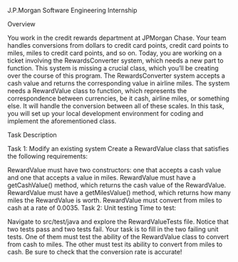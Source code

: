 J.P.Morgan Software Engineering Internship

Overview

You work in the credit rewards department at JPMorgan Chase. Your team handles conversions from dollars to credit card points, credit card points to miles, miles to credit card points, and so on. Today, you are working on a ticket involving the RewardsConverter system, which needs a new part to function. This system is missing a crucial class, which you’ll be creating over the course of this program. The RewardsConverter system accepts a cash value and returns the corresponding value in airline miles. The system needs a RewardValue class to function, which represents the correspondence between currencies, be it cash, airline miles, or something else. It will handle the conversion between all of these scales. In this task, you will set up your local development environment for coding and implement the aforementioned class.

Task Description

Task 1: Modify an existing system Create a RewardValue class that satisfies the following requirements:

RewardValue must have two constructors: one that accepts a cash value and one that accepts a value in miles.
RewardValue must have a getCashValue() method, which returns the cash value of the RewardValue.
RewardValue must have a getMilesValue() method, which returns how many miles the RewardValue is worth.
RewardValue must convert from miles to cash at a rate of 0.0035.
Task 2: Unit testing Time to test:

Navigate to src/test/java and explore the RewardValueTests file.
Notice that two tests pass and two tests fail. Your task is to fill in the two failing unit tests. One of them must test the ability of the RewardValue class to convert from cash to miles. The other must test its ability to convert from miles to cash. Be sure to check that the conversion rate is accurate!
